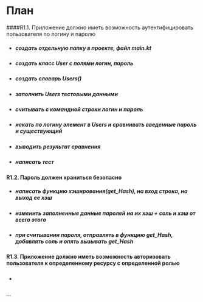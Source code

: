 # План 
####R1.1. Приложение должно иметь возможность аутентифицировать пользователя по логину и паролю
* ##### создать отдельную папку в проекте, файл main.kt  
* ##### создать класс User с полями логин, пароль
* ##### создать словарь Users() 
* ##### заполнить Users тестовыми данными
* ##### считывать с командной строки логин и пароль  
* ##### искать по логину элемент в Users и сравнивать введенные пароль и существующий  
* ##### выводить результат сравнения
* ##### написать тест
#### R1.2. Пароль должен храниться безопасно
* ##### написать функцию хэширования(get_Hash), на вход строка, на выход ее хэш
* ##### изменить заполненные данные паролей на их хэш + соль и хэш от всего этого
* ##### при считывании пароля, отправлять в функцию get_Hash, добавлять соль и опять вызывать get_Hash
#### R1.3. Приложение должно иметь возможность авторизовать пользователя к определенному ресурсу с определенной ролью
* ##### 
...